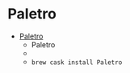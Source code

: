 # Paletro
- [Paletro](https://appmakes.io/paletro)
  -  Paletro
  - 
  - `brew cask install Paletro`
